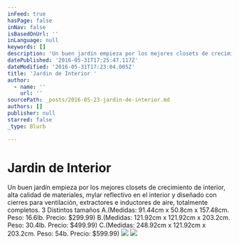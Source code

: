 ```yaml
---
inFeed: true
hasPage: false
inNav: false
isBasedOnUrl: ''
inLanguage: null
keywords: []
description: 'Un buen jardín empieza por los mejores closets de crecimiento de interior, alta calidad de materiales, mylar reflectivo en el interior y diseñado con cierres para ventilación, extractores e inductores de aire, totalmente completos. 3 Distintos tamaños A.(Medidas: 91.44cm x 50.8cm x 157.48cm. Peso: 16.6lb. Precio: $299.99) B.(Medidas: 121.92cm x 121.92cm x 203.2cm. Peso: 30.4lb. Precio: $499.99) C.(Medidas: 248.92cm x 121.92cm x 203.2cm. Peso: 54b. Precio: $599.99)'
datePublished: '2016-05-31T17:25:47.117Z'
dateModified: '2016-05-31T17:23:04.005Z'
title: 'Jardin de Interior '
author:
  - name: ''
    url: ''
sourcePath: _posts/2016-05-23-jardin-de-interior.md
authors: []
publisher: null
starred: false
_type: Blurb

---
```

# Jardin de Interior 

Un buen jardín empieza por los mejores closets de crecimiento de interior, alta calidad de materiales, mylar reflectivo en el interior y diseñado con cierres para ventilación, extractores e inductores de aire, totalmente completos. 3 Distintos tamaños A.(Medidas: 91.44cm x 50.8cm x 157.48cm. Peso: 16.6lb. Precio: $299.99) B.(Medidas: 121.92cm x 121.92cm x 203.2cm. Peso: 30.4lb. Precio: $499.99) C.(Medidas: 248.92cm x 121.92cm x 203.2cm. Peso: 54b. Precio: $599.99)
![](https://s3-us-west-2.amazonaws.com/the-grid-img/p/949c6c3ad36ee6035190d0b8c1060c7544bff660.jpg)
![](https://the-grid-user-content.s3-us-west-2.amazonaws.com/182078da-df6e-436f-8c32-216541efcbc1.jpg)
